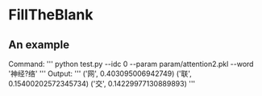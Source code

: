 # FillTheBlank
## An example
Command:
'''
python test.py --idc 0 --param param/attention2.pkl --word '神经?络'
'''
Output:
'''
('网', 0.403095006942749)  ('联', 0.15400202572345734)  ('交', 0.14229977130889893)
'''
